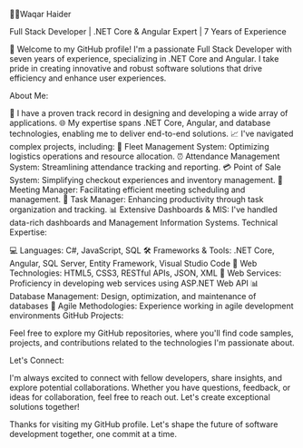 👨‍💻Waqar Haider 

Full Stack Developer | .NET Core & Angular Expert | 7 Years of Experience

👋 Welcome to my GitHub profile! I'm a passionate Full Stack Developer with seven years of experience, specializing in .NET Core and Angular. I take pride in creating innovative and robust software solutions that drive efficiency and enhance user experiences.

About Me:

💼 I have a proven track record in designing and developing a wide array of applications.
🌐 My expertise spans .NET Core, Angular, and database technologies, enabling me to deliver end-to-end solutions.
📈 I've navigated complex projects, including:
🚚 Fleet Management System: Optimizing logistics operations and resource allocation.
⏰ Attendance Management System: Streamlining attendance tracking and reporting.
💳 Point of Sale System: Simplifying checkout experiences and inventory management.
📆 Meeting Manager: Facilitating efficient meeting scheduling and management.
📌 Task Manager: Enhancing productivity through task organization and tracking.
📊 Extensive Dashboards & MIS: I've handled data-rich dashboards and Management Information Systems.
Technical Expertise:

💻 Languages: C#, JavaScript, SQL
🛠️ Frameworks & Tools: .NET Core, Angular, SQL Server, Entity Framework, Visual Studio Code
📜 Web Technologies: HTML5, CSS3, RESTful APIs, JSON, XML
📡 Web Services: Proficiency in developing web services using ASP.NET Web API
📊 Database Management: Design, optimization, and maintenance of databases
🚀 Agile Methodologies: Experience working in agile development environments
GitHub Projects:

Feel free to explore my GitHub repositories, where you'll find code samples, projects, and contributions related to the technologies I'm passionate about.


Let's Connect:

I'm always excited to connect with fellow developers, share insights, and explore potential collaborations. Whether you have questions, feedback, or ideas for collaboration, feel free to reach out. Let's create exceptional solutions together!

Thanks for visiting my GitHub profile. Let's shape the future of software development together, one commit at a time.
